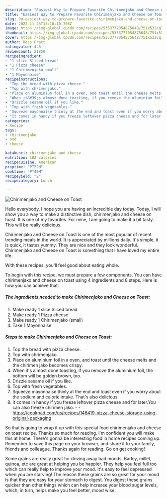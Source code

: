 ```yaml
---
description: "Easiest Way to Prepare Favorite Chirimenjako and Cheese on Toast"
title: "Easiest Way to Prepare Favorite Chirimenjako and Cheese on Toast"
slug: 98-easiest-way-to-prepare-favorite-chirimenjako-and-cheese-on-toast
date: 2022-11-25T13:10:10.706Z
image: https://img-global.cpcdn.com/recipes/5353777054875648/751x532cq70/chirimenjako-and-cheese-on-toast-recipe-main-photo.jpg
thumbnail: https://img-global.cpcdn.com/recipes/5353777054875648/751x532cq70/chirimenjako-and-cheese-on-toast-recipe-main-photo.jpg
cover: https://img-global.cpcdn.com/recipes/5353777054875648/751x532cq70/chirimenjako-and-cheese-on-toast-recipe-main-photo.jpg
author: Bess Pratt
ratingvalue: 4.6
reviewcount: 21850
recipeingredient:
- "1 slice Sliced bread"
- "1 Pizza cheese"
- "1 Chirimenjako small"
- "1 Mayonnaise"
recipeinstructions:
- "Top the bread with pizza cheese."
- "Top with chrimenjako."
- "Place on aluminium foil in a oven, and toast until the cheese melts and the chirimen jako becomes crispy."
- "When it&#39;s almost done toasting, if you remove the aluminium foil, the bottom will be golden brown, too."
- "Drizzle sesame oil if you like."
- "Top with fresh vegetables."
- "Squeeze mayonnaise thinly at the end and toast even if you worry about the sodium and calorie intake. That&#39;s also delicious."
- "It comes in handy if you freeze leftover pizza cheese and for later.You can also freeze chirimen jako.  https://cookpad.com/us/recipes/148419-pizza-cheese-storage-using-original-packaging"
categories:
- Recipe
tags:
- chirimenjako
- and
- cheese

katakunci: chirimenjako and cheese 
nutrition: 182 calories
recipecuisine: American
preptime: "PT22M"
cooktime: "PT49M"
recipeyield: "2"
recipecategory: Lunch

---
```



![Chirimenjako and Cheese on Toast](https://img-global.cpcdn.com/recipes/5353777054875648/751x532cq70/chirimenjako-and-cheese-on-toast-recipe-main-photo.jpg)

Hello everybody, I hope you are having an incredible day today. Today, I will show you a way to make a distinctive dish, chirimenjako and cheese on toast. It is one of my favorites. For mine, I am going to make it a bit tasty. This will be really delicious.

Chirimenjako and Cheese on Toast is one of the most popular of recent trending meals in the world. It is appreciated by millions daily. It's simple, it is quick, it tastes yummy. They are nice and they look wonderful. Chirimenjako and Cheese on Toast is something that I have loved my entire life.

With these recipes, you&#39;ll feel good about eating whole.


To begin with this recipe, we must prepare a few components. You can have chirimenjako and cheese on toast using 4 ingredients and 8 steps. Here is how you can achieve that.

<!--inarticleads1-->

##### The ingredients needed to make Chirimenjako and Cheese on Toast:

1. Make ready 1 slice Sliced bread
1. Make ready 1 Pizza cheese
1. Make ready 1 Chirimenjako (small)
1. Take 1 Mayonnaise




<!--inarticleads2-->

##### Steps to make Chirimenjako and Cheese on Toast:

1. Top the bread with pizza cheese.
1. Top with chrimenjako.
1. Place on aluminium foil in a oven, and toast until the cheese melts and the chirimen jako becomes crispy.
1. When it&#39;s almost done toasting, if you remove the aluminium foil, the bottom will be golden brown, too.
1. Drizzle sesame oil if you like.
1. Top with fresh vegetables.
1. Squeeze mayonnaise thinly at the end and toast even if you worry about the sodium and calorie intake. That&#39;s also delicious.
1. It comes in handy if you freeze leftover pizza cheese and for later.You can also freeze chirimen jako. -  - https://cookpad.com/us/recipes/148419-pizza-cheese-storage-using-original-packaging




So that is going to wrap it up with this special food chirimenjako and cheese on toast recipe. Thanks so much for reading. I'm confident you will make this at home. There's gonna be interesting food in home recipes coming up. Remember to save this page on your browser, and share it to your family, friends and colleague. Thanks again for reading. Go on get cooking!

Some grains are really great for driving away bad moods. Barley, millet, quinoa, etc are great at helping you be happier. They help you feel full too which can really help to improve your mood. It's easy to feel depressed when you are starving! The reason these grains are so great for your mood is that they are easy for your stomach to digest. You digest these grains quicker than other things which can help increase your blood sugar levels, which, in turn, helps make you feel better, mood wise.
